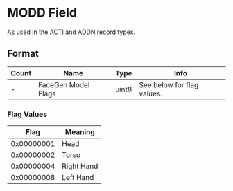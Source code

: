 MODD Field
==========

As used in the [ACTI](../ACTI.md) and [ADDN](../ADDN.md) record types.

## Format

Count | Name | Type | Info
------|------|------|-----
- | FaceGen Model Flags | uint8 | See below for flag values.

### Flag Values

Flag | Meaning
-----|--------
0x00000001 | Head
0x00000002 | Torso
0x00000004 | Right Hand
0x00000008 | Left Hand